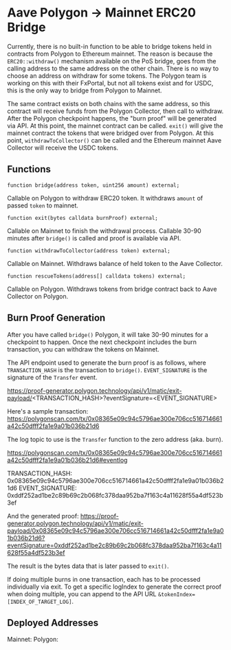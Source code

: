 # Aave Polygon -> Mainnet ERC20 Bridge

Currently, there is no built-in function to be able to bridge tokens held in contracts from Polygon to Ethereum mainnet. The reason is because the `ERC20::withdraw()` mechanism available on the PoS bridge, goes from the calling address to the same address on the other chain. There is no way to choose an address on withdraw for some tokens. The Polygon team is working on this with their FxPortal, but not all tokens exist and for USDC, this is the only way to bridge from Polygon to Mainnet.

The same contract exists on both chains with the same address, so this contract will receive funds from the Polygon Collector, then call to withdraw. After the Polygon checkpoint happens, the "burn proof" will be generated via API. At this point, the mainnet contract can be called. `exit()` will give the mainnet contract the tokens that were bridged over from Polygon. At this point, `withdrawToCollector()` can be called and the Ethereum mainnet Aave Collector will receive the USDC tokens.

## Functions

`function bridge(address token, uint256 amount) external;`

Callable on Polygon to withdraw ERC20 token. It withdraws `amount` of passed `token` to mainnet.

`function exit(bytes calldata burnProof) external;`

Callable on Mainnet to finish the withdrawal process. Callable 30-90 minutes after `bridge()` is called and proof is available via API.

`function withdrawToCollector(address token) external;`

Callable on Mainnet. Withdraws balance of held token to the Aave Collector.

`function rescueTokens(address[] calldata tokens) external;`

Callable on Polygon. Withdraws tokens from bridge contract back to Aave Collector on Polygon.

## Burn Proof Generation

After you have called `bridge()` Polygon, it will take 30-90 minutes for a checkpoint to happen. Once the next checkpoint includes the burn transaction, you can withdraw the tokens on Mainnet.

The API endpoint used to generate the burn proof is as follows, where `TRANSACTION_HASH` is the transaction to `bridge()`. `EVENT_SIGNATURE` is the signature of the `Transfer` event.

https://proof-generator.polygon.technology/api/v1/matic/exit-payload/<TRANSACTION_HASH>?eventSignature=<EVENT_SIGNATURE>

Here's a sample transaction: https://polygonscan.com/tx/0x08365e09c94c5796ae300e706cc516714661a42c50dfff2fa1e9a01b036b21d6

The log topic to use is the `Transfer` function to the zero address (aka. burn).

https://polygonscan.com/tx/0x08365e09c94c5796ae300e706cc516714661a42c50dfff2fa1e9a01b036b21d6#eventlog

TRANSACTION_HASH: 0x08365e09c94c5796ae300e706cc516714661a42c50dfff2fa1e9a01b036b21d6
EVENT_SIGNATURE: 0xddf252ad1be2c89b69c2b068fc378daa952ba7f163c4a11628f55a4df523b3ef

And the generated proof: https://proof-generator.polygon.technology/api/v1/matic/exit-payload/0x08365e09c94c5796ae300e706cc516714661a42c50dfff2fa1e9a01b036b21d6?eventSignature=0xddf252ad1be2c89b69c2b068fc378daa952ba7f163c4a11628f55a4df523b3ef

The result is the bytes data that is later passed to `exit()`.

If doing multiple burns in one transaction, each has to be processed individually via exit. To get a specific logIndex to generate the correct proof when doing multiple, you can append to the API URL `&tokenIndex=[INDEX_OF_TARGET_LOG]`.

## Deployed Addresses

Mainnet:
Polygon:
